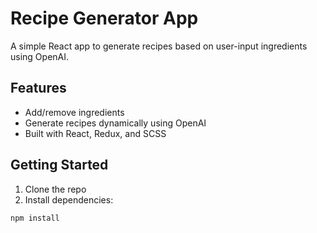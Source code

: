 # Recipe Generator App

A simple React app to generate recipes based on user-input ingredients using OpenAI.

## Features

- Add/remove ingredients
- Generate recipes dynamically using OpenAI
- Built with React, Redux, and SCSS

## Getting Started

1. Clone the repo
2. Install dependencies:

```bash
npm install